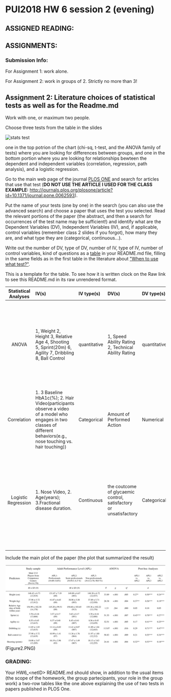 # PUI2018 HW 6 session 2 (evening)

## ASSIGNED READING:


## ASSIGNMENTS:

### Submission Info:

For Assignment 1: work alone. 

For Assignment 2: work in groups of 2. Strictly no more than 3!


## Assignment 2: Literature choices of statistical tests as well as for the Readme.md

Work with one, or maximum two people. 

Choose three tests from the table in the slides 

![stats test](statsTable.png)

one in the top potrion of the chart (chi-sq, t-test, and the ANOVA family of tests) where you are looking for differences between groups, and one in the bottom portion where you are looking for relationships bewteen the dependent and independent variables (correlation, regression, path analysis), and a logistic regression.

Go to the main web page of the journal [PLOS ONE](http://journals.plos.org/plosone/) and search for articles that use that test (**DO NOT USE THE ARTICLE I USED FOR THE CLASS EXAMPLE:** http://journals.plos.org/plosone/article?id=10.1371/journal.pone.0062593).

Put the name of your tests (one by one) in the search (you can also use the advanced search) and choose a paper that uses the test you selected. Read the relevant portions of the paper (the abstract, and then a search for occurrences of the test name may be sufficient!) and identify what are the Dependent Variables (DV), Independent Variables (IV), and, if applicable, control variables (remember class 2 slides if you forgot), how many they are, and what type they are (categorical, continuous...). 

Write out the number of DV, type of DV, number of IV, type of IV, number of control variables, kind of questions as a [table](https://github.com/adam-p/markdown-here/wiki/Markdown-Cheatsheet#tables) in your README.md file, filling in the same fields as in the first table in the literature about ["When to use what test?"](https://www.ncbi.nlm.nih.gov/pmc/articles/PMC3116565/). 

This is a template for the table. To see how it is written clock on the Raw link to see this README.md in its raw unrendered format.

| **Statistical Analyses**	|  **IV(s)**  |  **IV type(s)** |  **DV(s)**  |  **DV type(s)**  |  **Control Var** | **Control Var type**  | **Question to be answered** | **_H0_** | **alpha** | **link to paper**| 
|:----------:|:----------|:------------|:-------------|:-------------|:------------|:------------- |:------------------|:----:|:-------:|:-------|
ANOVA	| 1, Weight 2, Height 3, Relative Age 4, Shooting 5, Sprint(20m) 6, Agility 7, Dribbling 8, Ball Control  | quantitative | 1, Speed Ability Rating 2, Technical Ability Rating| quantitative | N/A | N/A | 	Are the 8 independent variables(factors) listed above significant enough to demonstrate adequate speed ability and technical ability ratings that ultimately indicate player's adult performance level (APL) | Factors not statistically significant to determine APL | 0.05 | [The influence of speed abilities and technical skills in early adolescence on adult success in soccer: A long-term prospective analysis using ANOVA and SEM approaches](https://journals.plos.org/plosone/article?id=10.1371/journal.pone.0182211) |
Correlation	|1. 3 Baseline HbA1c(%); 2. Hair Video(participants observe a video of a model who engages in two classes of different behaviors(e.g., nose touching vs. hair touching))|Categorical|Amount of Performed Action|Numerical|1. Amount of friends 2. Learning style 3. Regulatory focus|Categorical|Are mimicry and automatic imitation are correlated| Mimicry and automatic imitation are not positively correlated|0.05|[Mimicry and automatic immitation are not correlated] (https://journals.plos.org/plosone/article?id=10.1371/journal.pone.0183784)|
Logistic Regression	|1. Nose Video, 2. Age(years); 3.Fractional disease duration.|Continuous|the coutcome of glycaemic control, satisfactory or unsatisfactory|Categorical|N/A|N/A|What factors could significantly influence the achievement of satisfactory glycaemic| H0: baseline HbA1c(%) & Age (years) & Fractional disease duration could lower thatn or have no effect on the probability of achieving satisfactory glymaemic|0.05|[Mimicry and automatic immitation are not correlated (https://journals.plos.org/ploseone/article/id=10.1371/journal.pone.0182181&type)|

  
  Include the main plot of the paper (the plot that summarized the result)
  
![main plot](Figure1.PNG)(Figure2.PNG)


### GRADING: 

Your HW6\_\<netID\> README.md should show, in addition to the usual items (the scope of the homework, the group partecipants, your role in the group work) a two-row tables like the one above explaining the use of two tests in papers published in PLOS One.


